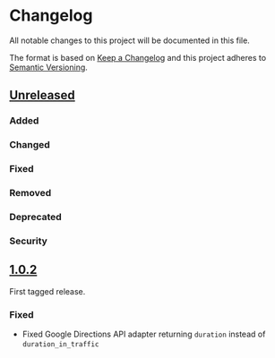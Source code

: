 # Changelog

All notable changes to this project will be documented in this file.

The format is based on [Keep a Changelog](http://keepachangelog.com/en/1.0.0/)
and this project adheres to [Semantic Versioning](http://semver.org/spec/v2.0.0.html).

## [Unreleased]

### Added

### Changed

### Fixed

### Removed

### Deprecated

### Security

## [1.0.2]

First tagged release.

### Fixed

- Fixed Google Directions API adapter returning `duration` instead of `duration_in_traffic` 

[Unreleased]: https://github.com/batteries911/drive_info/compare/v1.0.2...HEAD
[1.0.2]: https://github.com/batteries911/drive_info/tree/v1.0.2
